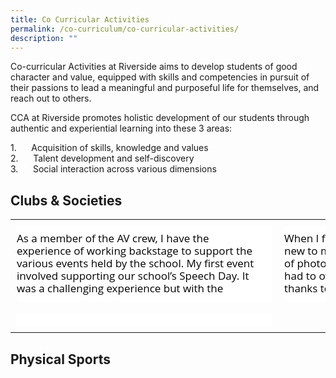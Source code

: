 ```yaml
---
title: Co Curricular Activities
permalink: /co-curriculum/co-curricular-activities/
description: ""
---
```


Co-curricular Activities at Riverside aims to develop students of good character and value, equipped with skills and competencies in pursuit of their passions to lead a meaningful and purposeful life for themselves, and reach out to others.  
  

CCA at Riverside promotes holistic development of our students through authentic and experiential learning into these 3 areas:  
  
1.      Acquisition of skills, knowledge and values  
2.      Talent development and self-discovery  
3.      Social interaction across various dimensions

  
## Clubs & Societies


<table class="ccatbl" style="margin: 0px auto; outline: 0px; padding: 0px; display: block; width: auto !important; height: auto !important; border-collapse: collapse;"><tbody style="margin: 0px; outline: 0px; padding: 0px; display: block;"><tr style="margin: 0px; outline: 0px; padding: 0px; display: flex; justify-content: space-between;"><td style="margin: 0px; outline: 0px; padding: 10px; display: block; width: 408px;"><div class="iveo_pipe_pagetree_pinup iveo_gencon ive_eobj_center" width="290" style="margin: 0px; outline: 0px; padding: 0px; display: table; position: relative; clear: both; min-height: 10px; cursor: default; user-select: none; -webkit-tap-highlight-color: transparent; line-height: 24px !important; color: rgb(0, 0, 0); font-family: &quot;Open Sans&quot;, sans-serif; font-size: 17px; font-weight: 400; float: none !important; width: 290px;"><div class="ct-box  ct-simple-box  fx_none_ ive_droppable" style="margin: 0px; outline: 0px; padding: 0px; position: relative; width: 408px; box-sizing: border-box; background: transparent !important; color: rgb(0, 0, 0); line-height: 24px !important; font-family: &quot;Open Sans&quot;, sans-serif; font-size: 17px; font-weight: 400; overflow: visible;"><div class="picture_ " style="margin: 0px; outline: 0px; padding: 0px; line-height: 24px !important; color: rgb(0, 0, 0); font-family: &quot;Open Sans&quot;, sans-serif; font-size: 17px; font-weight: 400; position: relative; z-index: 10; width: 408px; box-sizing: border-box; display: block; overflow: hidden;"><img alt="AV Crew" src="https://riversidesec.moe.edu.sg/qql/slot/u178/2022/Co-Curriculum/CCA%20Thumbnails/CCA%20Thumbnails/AV%20Crew.jpg" style="margin: 0px; outline: 0px; padding: 0px; border: 0px; max-width: 100%; width: 408px; vertical-align: bottom; pointer-events: none; height: 408px; position: absolute; top: 0px; left: 0px; object-fit: cover;"></div><div class="text_  left_" style="margin: 0px; outline: 0px; padding: 10px 0px; line-height: 24px !important; color: rgb(0, 0, 0); font-family: &quot;Open Sans&quot;, sans-serif; font-size: 17px; font-weight: 400; z-index: 20; width: 408px; position: relative; box-sizing: border-box; background: rgb(255, 255, 255);"><div class="title_ " style="margin: 0px; outline: 0px; padding: 0px; line-height: 24px; color: rgb(255, 255, 255); font-family: &quot;Open Sans&quot;, sans-serif; font-size: 18px; font-weight: 700; display: flex; width: 408px; height: 60px; position: absolute; top: -60px; left: 0px; justify-content: center; align-items: center; background: rgba(230, 20, 20, 0.8); text-transform: uppercase; opacity: 0;">AV CREW</div><div class="caption_ " style="margin: 0px; outline: 0px; padding: 0px; line-height: 20px; color: rgb(0, 0, 0); font-family: &quot;Open Sans&quot;, sans-serif; font-size: 17px; font-weight: 400; display: block; width: 398px; height: 100px; overflow: auto; text-align: left;">As a member of the AV crew, I have the experience of working backstage to support the various events held by the school. My first event involved supporting our school’s Speech Day. It was a challenging experience but with the amazing support of my seniors and teachers, I managed to learn meaningful lessons. I always look forward to working with the rest of the AV crew as we work hand in hand to make every school event a success. - Nur Shafeefa Binte Muhamad Mustafa<br style="margin: 0px; outline: 0px; padding: 0px;"></div><div class="link_ " style="margin: 0px; outline: 0px; padding: 0px; line-height: 24px; color: inherit; font-family: &quot;Open Sans&quot;, sans-serif; font-size: 15.3px; font-weight: 400; word-break: break-all; position: static;"><a target="" href="https://riversidesec.moe.edu.sg/co-curriculum/co-curricular-activities/clubs-and-societies/av-crew" style="margin: 0px; outline: 0px; padding: 0px; color: inherit; font-weight: 400; text-decoration: underline; background: transparent; display: block; width: 408px; height: 60px; text-indent: -9999px; position: absolute; left: 0px; top: -80px;">AV Crew</a></div></div></div><div class="iveo_pipe" style="margin: 0px; outline: 0px; padding: 0px; position: absolute; top: -3000px; width: 0px; height: 0px; overflow: hidden; line-height: 24px !important; color: rgb(0, 0, 0); font-family: &quot;Open Sans&quot;, sans-serif; font-size: 17px; font-weight: 400;"><img align="center" width="290" id="call://pagetree/pinup" class="pipeobj" src="https://riversidesec.moe.edu.sg/pix/spacer.gif" alt="" style="margin: 0px; outline: 0px; padding: 0px; border: none; max-width: 100%; width: 290px;"></div></div></td><td style="margin: 0px; outline: 0px; padding: 10px; display: block; width: 408px;"><div class="iveo_pipe_pagetree_pinup iveo_gencon ive_eobj_center" width="290" style="margin: 0px; outline: 0px; padding: 0px; display: table; position: relative; clear: both; min-height: 10px; cursor: default; user-select: none; -webkit-tap-highlight-color: transparent; line-height: 24px !important; color: rgb(0, 0, 0); font-family: &quot;Open Sans&quot;, sans-serif; font-size: 17px; font-weight: 400; float: none !important; width: 290px;"><div class="ct-box  ct-simple-box  fx_none_ ive_droppable" style="margin: 0px; outline: 0px; padding: 0px; position: relative; width: 408px; box-sizing: border-box; background: transparent !important; color: rgb(0, 0, 0); line-height: 24px !important; font-family: &quot;Open Sans&quot;, sans-serif; font-size: 17px; font-weight: 400; overflow: visible;"><div class="picture_ " style="margin: 0px; outline: 0px; padding: 0px; line-height: 24px !important; color: rgb(0, 0, 0); font-family: &quot;Open Sans&quot;, sans-serif; font-size: 17px; font-weight: 400; position: relative; z-index: 10; width: 408px; box-sizing: border-box; display: block; overflow: hidden;"><img alt="Media Club" src="https://riversidesec.moe.edu.sg/qql/slot/u178/2022/Co-Curriculum/CCA%20Thumbnails/CCA%20Thumbnails/Media%20Club.jpg" style="margin: 0px; outline: 0px; padding: 0px; border: 0px; max-width: 100%; width: 408px; vertical-align: bottom; pointer-events: none; height: 408px; position: absolute; top: 0px; left: 0px; object-fit: cover;"></div><div class="text_  left_" style="margin: 0px; outline: 0px; padding: 10px 0px; line-height: 24px !important; color: rgb(0, 0, 0); font-family: &quot;Open Sans&quot;, sans-serif; font-size: 17px; font-weight: 400; z-index: 20; width: 408px; position: relative; box-sizing: border-box; background: rgb(255, 255, 255);"><div class="title_ " style="margin: 0px; outline: 0px; padding: 0px; line-height: 24px; color: rgb(255, 255, 255); font-family: &quot;Open Sans&quot;, sans-serif; font-size: 18px; font-weight: 700; display: flex; width: 408px; height: 60px; position: absolute; top: -60px; left: 0px; justify-content: center; align-items: center; background: rgba(230, 20, 20, 0.8); text-transform: uppercase; opacity: 0;">MEDIA CLUB</div><div class="caption_ " style="margin: 0px; outline: 0px; padding: 0px; line-height: 20px; color: rgb(0, 0, 0); font-family: &quot;Open Sans&quot;, sans-serif; font-size: 17px; font-weight: 400; display: block; width: 398px; height: 100px; overflow: auto; text-align: left;">When I first joined Media Club, everything seemed new to me. I had a hard time learning the basics of photography. I saw this as a challenge that I had to overcome. My journey was not easy but thanks to my seniors and teachers, I sharpened my skills and am now more confident in presenting my work. I’m glad that I was given the opportunity to lead the club as one of the EXCO members. - Bilah Izzah Bahirah Binte Mohammad Noor<br style="margin: 0px; outline: 0px; padding: 0px;"></div><div class="link_ " style="margin: 0px; outline: 0px; padding: 0px; line-height: 24px; color: inherit; font-family: &quot;Open Sans&quot;, sans-serif; font-size: 15.3px; font-weight: 400; word-break: break-all; position: static;"><a target="" href="https://riversidesec.moe.edu.sg/co-curriculum/co-curricular-activities/clubs-and-societies/media-club" style="margin: 0px; outline: 0px; padding: 0px; color: inherit; font-weight: 400; text-decoration: underline; background: transparent; display: block; width: 408px; height: 60px; text-indent: -9999px; position: absolute; left: 0px; top: -80px;">Media Club</a></div></div></div><div class="iveo_pipe" style="margin: 0px; outline: 0px; padding: 0px; position: absolute; top: -3000px; width: 0px; height: 0px; overflow: hidden; line-height: 24px !important; color: rgb(0, 0, 0); font-family: &quot;Open Sans&quot;, sans-serif; font-size: 17px; font-weight: 400;"><img align="center" width="290" id="call://pagetree/pinup" class="pipeobj" src="https://riversidesec.moe.edu.sg/pix/spacer.gif" alt="" style="margin: 0px; outline: 0px; padding: 0px; border: none; max-width: 100%; width: 290px;"></div></div></td><td style="margin: 0px; outline: 0px; padding: 10px; display: block; width: 408px;"><div class="iveo_pipe_pagetree_pinup iveo_gencon ive_eobj_center" width="290" style="margin: 0px; outline: 0px; padding: 0px; display: table; position: relative; clear: both; min-height: 10px; cursor: default; user-select: none; -webkit-tap-highlight-color: transparent; line-height: 24px !important; color: rgb(0, 0, 0); font-family: &quot;Open Sans&quot;, sans-serif; font-size: 17px; font-weight: 400; float: none !important; width: 290px;"><div class="ct-box  ct-simple-box  fx_none_ ive_droppable" style="margin: 0px; outline: 0px; padding: 0px; position: relative; width: 408px; box-sizing: border-box; background: transparent !important; color: rgb(0, 0, 0); line-height: 24px !important; font-family: &quot;Open Sans&quot;, sans-serif; font-size: 17px; font-weight: 400; overflow: visible;"><div class="picture_ " style="margin: 0px; outline: 0px; padding: 0px; line-height: 24px !important; color: rgb(0, 0, 0); font-family: &quot;Open Sans&quot;, sans-serif; font-size: 17px; font-weight: 400; position: relative; z-index: 10; width: 408px; box-sizing: border-box; display: block; overflow: hidden;"><img alt="Robotics Club" src="https://riversidesec.moe.edu.sg/qql/slot/u178/2022/Co-Curriculum/CCA/Robotics%20Club/Robotics%202.png" style="margin: 0px; outline: 0px; padding: 0px; border: 0px; max-width: 100%; width: 408px; vertical-align: bottom; pointer-events: none; height: 408px; position: absolute; top: 0px; left: 0px; object-fit: cover;"></div><div class="text_  left_" style="margin: 0px; outline: 0px; padding: 10px 0px; line-height: 24px !important; color: rgb(0, 0, 0); font-family: &quot;Open Sans&quot;, sans-serif; font-size: 17px; font-weight: 400; z-index: 20; width: 408px; position: relative; box-sizing: border-box; background: rgb(255, 255, 255);"><div class="title_ " style="margin: 0px; outline: 0px; padding: 0px; line-height: 24px; color: rgb(255, 255, 255); font-family: &quot;Open Sans&quot;, sans-serif; font-size: 18px; font-weight: 700; display: flex; width: 408px; height: 60px; position: absolute; top: -60px; left: 0px; justify-content: center; align-items: center; background: rgba(230, 20, 20, 0.8); text-transform: uppercase; opacity: 0;">ROBOTICS CLUB</div><div class="caption_ " style="margin: 0px; outline: 0px; padding: 0px; line-height: 20px; color: rgb(0, 0, 0); font-family: &quot;Open Sans&quot;, sans-serif; font-size: 17px; font-weight: 400; display: block; width: 398px; height: 100px; overflow: auto; text-align: left;">Participating in robotics competitions and workshops can start off easy but become progressively challenging. Despite this, our club members always support one another to overcome challenges through discussions and trial and error. We learned important values such as teamwork and perseverance. We also sharpened our critical thinking skills through the process. Now, we seniors are guiding our juniors for their competitions so that they will have a great experience as well! – Nitin<br style="margin: 0px; outline: 0px; padding: 0px;"></div><div class="link_ " style="margin: 0px; outline: 0px; padding: 0px; line-height: 24px; color: inherit; font-family: &quot;Open Sans&quot;, sans-serif; font-size: 15.3px; font-weight: 400; word-break: break-all; position: static;"><a target="" href="https://riversidesec.moe.edu.sg/co-curriculum/co-curricular-activities/clubs-and-societies/robotics-club" style="margin: 0px; outline: 0px; padding: 0px; color: inherit; font-weight: 400; text-decoration: underline; background: transparent; display: block; width: 408px; height: 60px; text-indent: -9999px; position: absolute; left: 0px; top: -80px;">Robotics Club</a></div></div></div><div class="iveo_pipe" style="margin: 0px; outline: 0px; padding: 0px; position: absolute; top: -3000px; width: 0px; height: 0px; overflow: hidden; line-height: 24px !important; color: rgb(0, 0, 0); font-family: &quot;Open Sans&quot;, sans-serif; font-size: 17px; font-weight: 400;"><img align="center" width="290" id="call://pagetree/pinup" class="pipeobj" src="https://riversidesec.moe.edu.sg/pix/spacer.gif" alt="" style="margin: 0px; outline: 0px; padding: 0px; border: none; max-width: 100%; width: 290px;"></div></div></td></tr><tr style="margin: 0px; outline: 0px; padding: 0px; display: flex; justify-content: space-between;"><td style="margin: 0px; outline: 0px; padding: 10px; display: block; width: 408px;"><div class="iveo_pipe_pagetree_pinup iveo_gencon ive_eobj_center" width="290" style="margin: 0px; outline: 0px; padding: 0px; display: table; position: relative; clear: both; min-height: 10px; cursor: default; user-select: none; -webkit-tap-highlight-color: transparent; line-height: 24px !important; color: rgb(0, 0, 0); font-family: &quot;Open Sans&quot;, sans-serif; font-size: 17px; font-weight: 400; float: none !important; width: 290px;"><div class="ct-box  ct-simple-box  fx_none_ ive_droppable" style="margin: 0px; outline: 0px; padding: 0px; position: relative; width: 408px; box-sizing: border-box; background: transparent !important; color: rgb(0, 0, 0); line-height: 24px !important; font-family: &quot;Open Sans&quot;, sans-serif; font-size: 17px; font-weight: 400; overflow: visible;"><div class="picture_ " style="margin: 0px; outline: 0px; padding: 0px; line-height: 24px !important; color: rgb(0, 0, 0); font-family: &quot;Open Sans&quot;, sans-serif; font-size: 17px; font-weight: 400; position: relative; z-index: 10; width: 408px; box-sizing: border-box; display: block; overflow: hidden;"><img alt="Environmental Science Club" src="https://riversidesec.moe.edu.sg/qql/slot/u178/2022/Co-Curriculum/CCA/Environmental%20Science%20Club/Environmental%20Science%20Club%20Thumbnail.JPEG" style="margin: 0px; outline: 0px; padding: 0px; border: 0px; max-width: 100%; width: 408px; vertical-align: bottom; pointer-events: none; height: 408px; position: absolute; top: 0px; left: 0px; object-fit: cover;"></div><div class="text_  left_" style="margin: 0px; outline: 0px; padding: 10px 0px; line-height: 24px !important; color: rgb(0, 0, 0); font-family: &quot;Open Sans&quot;, sans-serif; font-size: 17px; font-weight: 400; z-index: 20; width: 408px; position: relative; box-sizing: border-box; background: rgb(255, 255, 255);"><div class="title_ " style="margin: 0px; outline: 0px; padding: 0px; line-height: 24px; color: rgb(255, 255, 255); font-family: &quot;Open Sans&quot;, sans-serif; font-size: 18px; font-weight: 700; display: flex; width: 408px; height: 60px; position: absolute; top: -60px; left: 0px; justify-content: center; align-items: center; background: rgba(230, 20, 20, 0.8); text-transform: uppercase; opacity: 0;">ENVIRONMENTAL SCIENCE CLUB</div><div class="link_ " style="margin: 0px; outline: 0px; padding: 0px; line-height: 24px; color: inherit; font-family: &quot;Open Sans&quot;, sans-serif; font-size: 15.3px; font-weight: 400; word-break: break-all; position: static;"><a target="" href="https://riversidesec.moe.edu.sg/co-curriculum/co-curricular-activities/clubs-and-societies/environmental-science-club" style="margin: 0px; outline: 0px; padding: 0px; color: inherit; font-weight: 400; text-decoration: underline; background: transparent; display: block; width: 408px; height: 60px; text-indent: -9999px; position: absolute; left: 0px; top: -80px;">Environmental Science Club</a></div></div></div><div class="iveo_pipe" style="margin: 0px; outline: 0px; padding: 0px; position: absolute; top: -3000px; width: 0px; height: 0px; overflow: hidden; line-height: 24px !important; color: rgb(0, 0, 0); font-family: &quot;Open Sans&quot;, sans-serif; font-size: 17px; font-weight: 400;"><img align="center" width="290" id="call://pagetree/pinup" class="pipeobj" src="https://riversidesec.moe.edu.sg/pix/spacer.gif" alt="" style="margin: 0px; outline: 0px; padding: 0px; border: none; max-width: 100%; width: 290px;"></div></div></td></tr></tbody></table>

## Physical Sports
